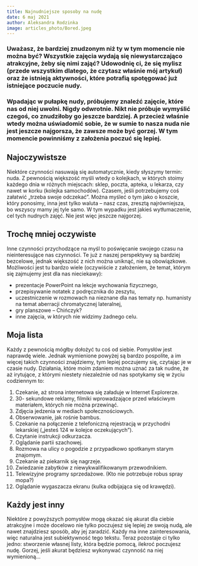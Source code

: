 ```yaml
---
title: Najnudniejsze sposoby na nudę
date: 6 maj 2021
author: Aleksandra Rodzinka
image: articles_photo/Bored.jpeg
---
```



### Uważasz, że bardziej znudzonym niż ty w tym momencie nie można być? Wszystkie zajęcia wydają się niewystarczająco atrakcyjne, żeby się nimi zająć? Udowodnię ci, że się mylisz (przede wszystkim dlatego, że czytasz właśnie mój artykuł) oraz że istnieją aktywności, które potrafią spotęgować już istniejące poczucie nudy.

### Wpadając w pułapkę nudy, próbujemy znaleźć zajęcie, które nas od niej uwolni. Nigdy odwrotnie. Nikt nie próbuje wymyślić czegoś, co znudziłoby go jeszcze bardziej. A przecież właśnie wtedy można uświadomić sobie, że w sumie to nasza nuda nie jest jeszcze najgorsza, że zawsze może być gorzej. W tym momencie powinniśmy z założenia poczuć się lepiej.



## Najoczywistsze

Niektóre czynności nasuwają się automatycznie, kiedy słyszymy termin: nuda. Z pewnością większość myśli wtedy o kolejkach, w których stoimy każdego dnia w różnych miejscach: sklep, poczta, apteka, u lekarza, czy nawet w korku (kolejka samochodów). Czasem, jeśli potrzebujemy coś załatwić „trzeba swoje odczekać”. Można myśleć o tym jako o koszcie, który ponosimy, inna jest tylko waluta – nasz czas, zresztą najrówniejsza, bo wszyscy mamy jej tyle samo. W tym wypadku jest jakieś wytłumaczenie, cel tych nudnych zajęć. Nie jest więc jeszcze najgorzej.


## Trochę mniej oczywiste

Inne czynności przychodzące na myśl to poświęcanie swojego czasu na nieinteresujące nas czynności. Te już z naszej perspektywy są bardziej bezcelowe, jednak większość z nich można uniknąć, nie są obowiązkowe. Możliwości jest tu bardzo wiele (oczywiście z założeniem, że temat, którym się zajmujemy jest dla nas nieciekawy):
- prezentacje PowerPoint na lekcje wychowania fizycznego,
- przepisywanie notatek z podręcznika do zeszytu,
- uczestniczenie w rozmowach na nieznane dla nas tematy np. humanisty na temat aberracji chromatycznej lateralnej,
- gry planszowe – Chińczyk?
- inne zajęcia, w których nie widzimy żadnego celu.



## Moja lista

Każdy z pewnością mógłby dołożyć tu coś od siebie. Pomysłów jest naprawdę wiele. Jednak wymienione powyżej są bardzo pospolite, a im więcej takich czynności znajdziemy, tym lepiej poczujemy się, czytając je w czasie nudy. Działania, które moim zdaniem można uznać za tak nudne, że aż irytujące, z którymi niestety niezależnie od nas spotykamy się w życiu codziennym to:
1. Czekanie, aż strona internetowa się załaduje w Internet Explorerze.
2. 30- sekundowe reklamy, filmiki wprowadzające przed właściwym materiałem, których nie można przewinąć.
3. Zdjęcia jedzenia w mediach społecznościowych.
4. Obserwowanie, jak rośnie bambus.
5. Czekanie na połączenie z telefoniczną rejestracją w przychodni lekarskiej („jesteś 124 w kolejce
oczekujących”).
6. Czytanie instrukcji odkurzacza.
7. Oglądanie partii szachowej.
8. Rozmowa na ulicy o pogodzie z przypadkowo spotkanym starym znajomym.
9. Czekanie aż piekarnik się nagrzeje.
10. Zwiedzanie zabytków z niewykwalifikowanym przewodnikiem.
11. Telewizyjne programy sprzedażowe. (Kto nie potrzebuje robus spray mopa?)
12. Oglądanie wygaszacza ekranu (kulka odbijająca się od krawędzi).


## Każdy jest inny

Niektóre z powyższych pomysłów mogą okazać się akurat dla ciebie atrakcyjne i może docelowo nie tylko poczujesz się lepiej ze swoją nudą, ale nawet znajdziesz sposób, aby jej zaradzić. Każdy ma inne zainteresowania, więc naturalna jest subiektywność tego tekstu.
Teraz pozostaje ci tylko jedno: stworzenie własnej listy, która będzie pomocą, ilekroć poczujesz nudę. Gorzej, jeśli akurat będziesz wykonywać czynność na niej wymienioną...

